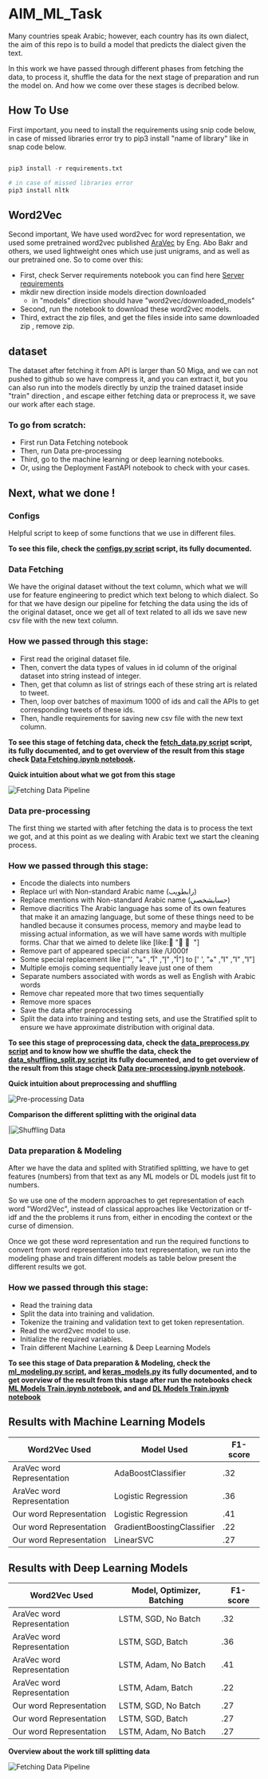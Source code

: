 # AIM_ML_Task


Many countries speak Arabic; however, each country has its own dialect, the aim of this repo is to build a model that predicts the dialect given the text.

In this work we have passed through different phases from fetching the data, to process it, shuffle the data for the next stage of preparation and run the model on. And how we come over these stages is decribed below.


## How To Use

First important, you need to install the requirements using snip code below, in case of missed libraries error try to pip3 install "name of library" like in snap code below.

```python

pip3 install -r requirements.txt

# in case of missed libraries error
pip3 install nltk

```


## Word2Vec

Second important, We have used word2vec for word representation, we used some pretrained word2vec published [AraVec](https://www.sciencedirect.com/science/article/pii/S1877050917321749) by Eng. Abo Bakr and others,
we used lightweight ones which use just unigrams, and as well as our pretrained one. So to come over this:

- First, check Server requirements notebook you can find here [Server requirements](https://github.com/Abdelrahmanrezk/AIM_ML_Task/blob/main/Server%20requirements.ipynb)
- mkdir new direction inside models direction downloaded
	- in "models" direction should have "word2vec/downloaded_models"
- Second, run the notebook to download these word2vec models.
- Third, extract the zip files, and get the files inside into same downloaded zip , remove zip.

## dataset

The dataset after fetching it from API is larger than 50 Miga, and we can not pushed to github so we have compress it, and you can extract it, but you can also run into the models directly by unzip the trained dataset inside "train" direction , and escape either fetching data or preprocess it, we save our work after each stage.

### To go from scratch:
- First run Data Fetching notebook
- Then, run Data pre-processing
- Third, go to the machine learning or deep learning notebooks.
- Or, using the Deployment FastAPI notebook to check with your cases.


## Next, what we done !


### Configs

Helpful script to keep of some functions that we use in different files.

**To see this file, check the [configs.py script](https://github.com/Abdelrahmanrezk/AIM_ML_Task/blob/main/configs.py) script, its fully documented.**

### Data Fetching

We have the original dataset without the text column, which what we will use for feature engineering to predict which text belong to which dialect. So for that we have design our pipeline for fetching the data using the ids of the original dataset, once we get all of text related to all ids we save new csv file with the new text column.

### How we passed through this stage:

- First read the original dataset file.
- Then, convert the data types of values in id column of the original dataset into string instead of integer.
- Then, get that column as list of strings each of these string art is related to tweet.
- Then, loop over batches of maximum 1000 of ids and call the APIs to get corresponding tweets of these ids.
- Then, handle requirements for saving new csv file with the new text column.


**To see this stage of fetching data, check the [fetch_data.py script](https://github.com/Abdelrahmanrezk/AIM_ML_Task/blob/main/fetch_data.py) script, its fully documented, and to get overview of the result from this stage check [Data Fetching.ipynb notebook](https://github.com/Abdelrahmanrezk/AIM_ML_Task/blob/main/Data%20Fetching.ipynb).**

**Quick intuition about what we got from this stage**

![Fetching Data Pipeline](images/fetching_data.png)



### Data pre-processing

The first thing we started with after fetching the data is to process the text we got, and at this point as 
we dealing with Arabic text we start the cleaning process.


### How we passed through this stage:

- Encode the dialects into numbers
- Replace url with Non-standard Arabic name (رابطويب)
- Replace mentions with Non-standard Arabic name (حسابشخصي)
- Remove diacritics
	The Arabic language has some of its own features that make it an amazing language, but some of these things need to be handled because it consumes process, memory and maybe lead to missing actual information, as we will have same words with multiple forms.
	Char that we aimed to delete like [like: َ" ُ ْ "]
- Remove part of appeared special chars like /U000f
- Some special replacement like ['&quot;', "أ", "إ", "آ", "ة"] to [' ', "ا", "ا", "ا", "ه"]
- Multiple emojis coming sequentially leave just one of them
- Separate numbers associated with words as well as English with Arabic words
- Remove char repeated more that two times sequentially
- Remove more spaces
- Save the data after preprocessing
- Split the data into training and testing sets, and use the Stratified split to ensure we have approximate distribution with original data.

**To see this stage of preprocessing data, check the [data_preprocess.py script](https://github.com/Abdelrahmanrezk/AIM_ML_Task/blob/main/data_preprocess.py) and to know how we shuffle the data, check the [data_shuffling_split.py script](https://github.com/Abdelrahmanrezk/AIM_ML_Task/blob/main/data_shuffling_split.py) its fully documented, and to get overview of the result from this stage check [Data pre-processing.ipynb notebook](https://github.com/Abdelrahmanrezk/AIM_ML_Task/blob/main/Data%20pre-processing.ipynb).**

**Quick intuition about preprocessing and shuffling**

![Pre-processing Data](images/pre-processing_data.png)

**Comparison the different splitting with the original data**

|![Shuffling Data](images/shuffling_data.png)

### Data preparation &  Modeling

After we have the data and splited with Stratified splitting, we have to get features (numbers) from that text as any ML models or DL models just fit to numbers.

So we use one of the modern approaches to get representation of each word "Word2Vec", instead of classical approaches like Vectorization or tf-idf and the the problems it runs from, either in encoding the context or the curse of dimension.

Once we got these word representation and run the required functions to convert from word representation into text representation, we run into the modeling phase and train different models as table below present the different results we got.

### How we passed through this stage:

- Read the training data
- Split the data into training and validation.
- Tokenize the training and validation text to get token representation.
- Read the word2vec model to use.
- Initialize the required variables.
- Train different Machine Learning & Deep Learning Models

**To see this stage of Data preparation &  Modeling, check the [ml_modeling.py script](https://github.com/Abdelrahmanrezk/AIM_ML_Task/blob/main/ml_modeling.py), and [keras_models.py](https://github.com/Abdelrahmanrezk/AIM_ML_Task/blob/main/keras_models.py) its fully documented, and to get overview of the result from this stage after run the notebooks check [ML Models Train.ipynb notebook](https://github.com/Abdelrahmanrezk/AIM_ML_Task/blob/main/ML%20Models%20Train.ipynb), and  and [DL Models Train.ipynb notebook](https://github.com/Abdelrahmanrezk/AIM_ML_Task/blob/main/DL%20Models%20Train.ipynb)**





## Results with Machine Learning Models

Word2Vec Used | Model Used | F1-score|
------------- | ---------- | ------- |
AraVec word Representation | AdaBoostClassifier | .32|
AraVec word Representation | Logistic Regression| .36|
Our word Representation    | Logistic Regression| .41|
Our word Representation    | GradientBoostingClassifier| .22|
Our word Representation    | LinearSVC| .27|

## Results with Deep Learning Models

Word2Vec Used | Model, Optimizer, Batching | F1-score|
------------- | -------------------------- | ------- |
AraVec word Representation | LSTM, SGD, No Batch | .32|
AraVec word Representation | LSTM, SGD, Batch| .36|
AraVec word Representation | LSTM, Adam, No Batch| .41|
AraVec word Representation | LSTM, Adam, Batch| .22|
Our word Representation    | LSTM, SGD, No Batch| .27|
Our word Representation    | LSTM, SGD, Batch| .27|
Our word Representation    | LSTM, Adam, No Batch| .27|


**Overview about the work till splitting data**

![Fetching Data Pipeline](images/AIM_Data_Preprocess_pipeline.png)
